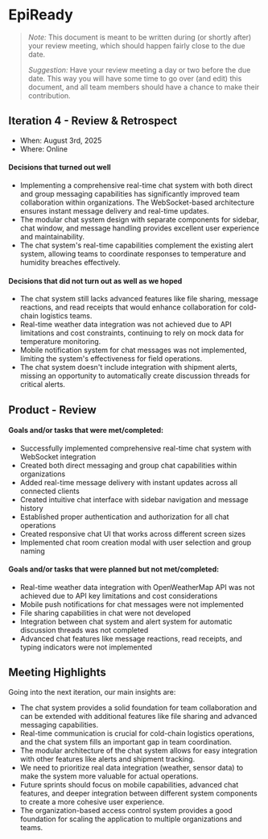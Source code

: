 # EpiReady

 > _Note:_ This document is meant to be written during (or shortly after) your review meeting, which should happen fairly close to the due date.      
 >      
 > _Suggestion:_ Have your review meeting a day or two before the due date. This way you will have some time to go over (and edit) this document, and all team members should have a chance to make their contribution.


## Iteration 4 - Review & Retrospect

 * When: August 3rd, 2025
 * Where: Online

#### Decisions that turned out well

* Implementing a comprehensive real-time chat system with both direct and group messaging capabilities has significantly improved team collaboration within organizations. The WebSocket-based architecture ensures instant message delivery and real-time updates.
* The modular chat system design with separate components for sidebar, chat window, and message handling provides excellent user experience and maintainability.
* The chat system's real-time capabilities complement the existing alert system, allowing teams to coordinate responses to temperature and humidity breaches effectively.

#### Decisions that did not turn out as well as we hoped

* The chat system still lacks advanced features like file sharing, message reactions, and read receipts that would enhance collaboration for cold-chain logistics teams.
* Real-time weather data integration was not achieved due to API limitations and cost constraints, continuing to rely on mock data for temperature monitoring.
* Mobile notification system for chat messages was not implemented, limiting the system's effectiveness for field operations.
* The chat system doesn't include integration with shipment alerts, missing an opportunity to automatically create discussion threads for critical alerts.

## Product - Review

#### Goals and/or tasks that were met/completed:

* Successfully implemented comprehensive real-time chat system with WebSocket integration
* Created both direct messaging and group chat capabilities within organizations
* Added real-time message delivery with instant updates across all connected clients
* Created intuitive chat interface with sidebar navigation and message history
* Established proper authentication and authorization for all chat operations
* Created responsive chat UI that works across different screen sizes
* Implemented chat room creation modal with user selection and group naming

#### Goals and/or tasks that were planned but not met/completed:

* Real-time weather data integration with OpenWeatherMap API was not achieved due to API key limitations and cost considerations
* Mobile push notifications for chat messages were not implemented
* File sharing capabilities in chat were not developed
* Integration between chat system and alert system for automatic discussion threads was not completed
* Advanced chat features like message reactions, read receipts, and typing indicators were not implemented

## Meeting Highlights

Going into the next iteration, our main insights are:

* The chat system provides a solid foundation for team collaboration and can be extended with additional features like file sharing and advanced messaging capabilities.
* Real-time communication is crucial for cold-chain logistics operations, and the chat system fills an important gap in team coordination.
* The modular architecture of the chat system allows for easy integration with other features like alerts and shipment tracking.
* We need to prioritize real data integration (weather, sensor data) to make the system more valuable for actual operations.
* Future sprints should focus on mobile capabilities, advanced chat features, and deeper integration between different system components to create a more cohesive user experience.
* The organization-based access control system provides a good foundation for scaling the application to multiple organizations and teams. 
